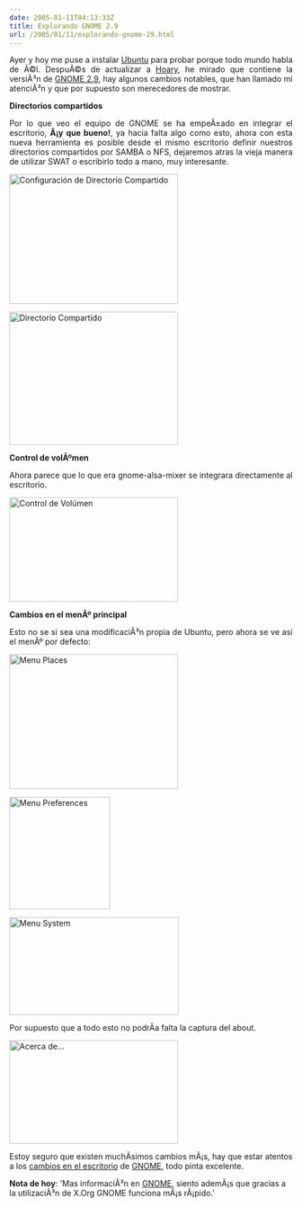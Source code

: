 ```yaml
---
date: 2005-01-11T04:13:33Z
title: Explorando GNOME 2.9
url: /2005/01/11/explorando-gnome-29.html
---
```


<div style="clear:both;"></div>
<p align="justify">Ayer y hoy me puse a instalar <a href="http://www.ubuntulinux.org">Ubuntu</a> para probar porque todo mundo habla de Ã©l. DespuÃ©s de actualizar a <a href="http://www.ubuntulinux.org/wiki/GuideToHoary">Hoary</a>, he mirado que contiene la versiÃ³n de <a href="http://www.gnome.org/start/2.9/">GNOME 2.9</a>, hay algunos cambios notables, que han llamado mi atenciÃ³n y que por supuesto son merecedores de mostrar.</p>
<p><span style="font-weight:bold;">Directorios compartidos</span></p>
<p align="justify">Por lo que veo el equipo de GNOME se ha empeÃ±ado en integrar el escritorio, <span style="font-weight:bold;">Â¡y que bueno!</span>, ya hacia falta algo como esto, ahora con esta nueva herramienta es posible desde el mismo escritorio definir nuestros directorios compartidos por SAMBA o NFS, dejaremos atras la vieja manera de utilizar SWAT o escribirlo todo a mano, muy interesante.</p>
<p><a href="http://www.geocities.com/k4rny/imgs/2005_ene_11/share_folder_settings.png"><img src="http://www.geocities.com/k4rny/imgs/2005_ene_11/share_folder_settings.png" width="300" height="231" alt="Configuraci&oacute;n de Directorio Compartido" title="Configuraci&oacute;n de Directorio Compartido" border="0"/></a></p>
<p><a href="http://www.geocities.com/k4rny/imgs/2005_ene_11/share_folder.png"><img src="http://www.geocities.com/k4rny/imgs/2005_ene_11/share_folder.png" border="0" alt="Directorio Compartido" title="Directorio Compartido" width="300" height="237"/></a></p>
<p><span style="font-weight:bold;">Control de volÃºmen</span></p>
<p align="justify">Ahora parece que lo que era gnome-alsa-mixer se integrara directamente al escritorio.</p>
<p><a href="http://www.geocities.com/k4rny/imgs/2005_ene_11/volume_control.png"><img src="http://www.geocities.com/k4rny/imgs/2005_ene_11/volume_control.png" width="300" height="186" border="0" alt="Control de Vol&uacute;men" title="Control de Vol&uacute;men"/></a></p>
<p><span style="font-weight:bold;">Cambios en el menÃº principal</span></p>
<p align="justify">Esto no se si sea una modificaciÃ³n propia de Ubuntu, pero ahora se ve asi el menÃº por defecto:</p>
<p><a href="http://www.geocities.com/k4rny/imgs/2005_ene_11/places.png"><img src="http://www.geocities.com/k4rny/imgs/2005_ene_11/places.png" alt="Menu Places" title="Menu Places" width="300" height="240" border="0"/></a></p>
<p><a href="http://http://www.geocities.com/k4rny/imgs/2005_ene_11/preferences.png"><img src="http://www.geocities.com/k4rny/imgs/2005_ene_11/preferences.png" height="200" width="179" border="0" alt="Menu Preferences" title="Menu Preferences"/></a></p>
<p><a href="http://www.geocities.com/k4rny/imgs/2005_ene_11/system.png"><img src="http://www.geocities.com/k4rny/imgs/2005_ene_11/system.png" alt="Menu System" title="Menu System" border="0" width="301" height="174"/></a></p>
<p align="justify">Por supuesto que a todo esto no podrÃ­a falta la captura del about. </p>
<p><a href="http://www.geocities.com/k4rny/imgs/2005_ene_11/about.png"><img src="http://www.geocities.com/k4rny/imgs/2005_ene_11/about.png" alt="Acerca de..." title="Acerca de..." width="300" height="184" border="0"/></a></p>
<p align="justify">Estoy seguro que existen muchÃ­simos cambios mÃ¡s, hay que estar atentos a los <a href="http://www.gnome.org/start/2.9/desktop/">cambios en el escritorio</a> de <a href="http://www.gnome.org">GNOME</a>, todo pinta excelente.</p>
<p>
<span style="font-weight:bold;">Nota de hoy</span>: 'Mas informaciÃ³n en <a href="http://www.gnome.org">GNOME</a>, siento ademÃ¡s que gracias a la utilizaciÃ³n de X.Org GNOME funciona mÃ¡s rÃ¡pido.'</p>
<div style="clear:both; padding-bottom: 0.25em;"></div>
